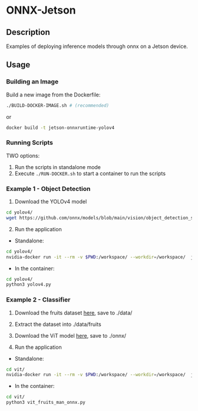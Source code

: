 # ONNX-Jetson

## Description
Examples of deploying inference models through onnx on a Jetson device.

## Usage
### Building an Image
Build a new image from the Dockerfile:
```bash
./BUILD-DOCKER-IMAGE.sh # (recommended)
```
or
```bash
docker build -t jetson-onnxruntime-yolov4
```
### Running Scripts
TWO options:
1. Run the scripts in standalone mode
2. Execute ``` ./RUN-DOCKER.sh ``` to start a container to run the scripts

### Example 1 - Object Detection

1. Download the YOLOv4 model
```bash
cd yolov4/
wget https://github.com/onnx/models/blob/main/vision/object_detection_segmentation/yolov4/model/yolov4.onnx
```

2. Run the application
- Standalone:
```bash
cd yolov4/
nvidia-docker run -it --rm -v $PWD:/workspace/ --workdir=/workspace/  jetson-onnxruntime-yolov4 python3 yolov4.py
```
- In the container:
```bash
cd yolov4/
python3 yolov4.py
```

### Example 2 - Classifier
1. Download the fruits dataset [here](https://www.kaggle.com/datasets/moltean/fruits), save to ./data/

2. Extract the dataset into ./data/fruits

3. Download the ViT model [here](https://drive.google.com/file/d/1FQvn3N3JTgeTZUc91_vXJaGZnjnAsj5N/view?usp=sharing), save to ./onnx/

4. Run the application
- Standalone:
```bash
cd vit/
nvidia-docker run -it --rm -v $PWD:/workspace/ --workdir=/workspace/  jetson-onnxruntime-yolov4 python3 vit_fruits_man_onnx.py
```
- In the container:
```bash
cd vit/
python3 vit_fruits_man_onnx.py
```

